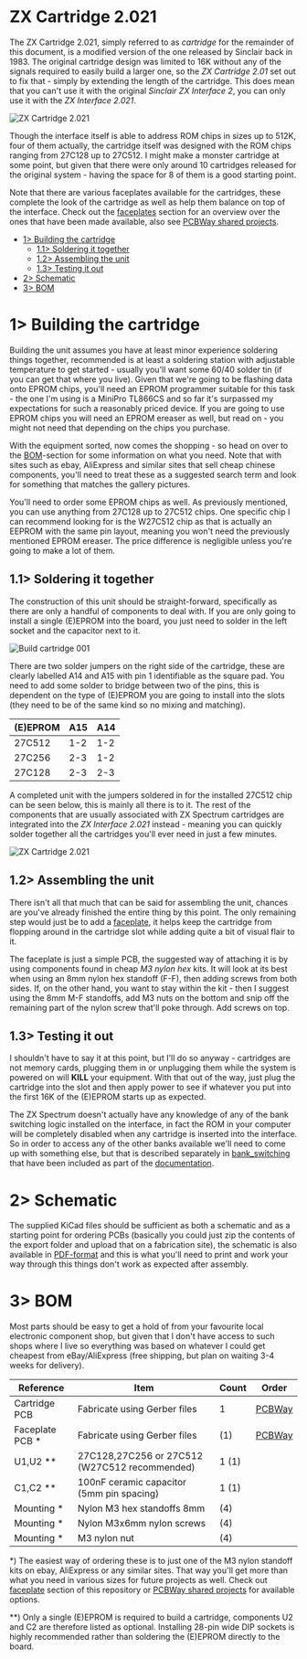 # ZX Cartridge 2.021
The ZX Cartridge 2.021, simply referred to as *cartridge* for the remainder of this document, is a modified version of the one released by Sinclair back in 1983. The original cartridge design was limited to 16K without any of the signals required to easily build a larger one, so the *ZX Cartridge 2.01* set out to fix that - simply by extending the length of the cartridge. This does mean that you can't use it with the original *Sinclair ZX Interface 2*, you can only use it with the *ZX Interface 2.021*.

![ZX Cartridge 2.021](https://github.com/tebl/ZX-Interface-2.021/raw/main/gallery/build_cartridge_004.jpg)

Though the interface itself is able to address ROM chips in sizes up to 512K, four of them actually, the cartridge itself was designed with the ROM chips ranging from 27C128 up to 27C512. I might make a monster cartridge at some point, but given that there were only around 10 cartridges released for the original system - having the space for 8 of them is a good starting point.

Note that there are various faceplates available for the cartridges, these complete the look of the cartridge as well as help them balance on top of the interface. Check out the [faceplates](https://github.com/tebl/ZX-Interface-2.021/tree/main/faceplates) section for an overview over the ones that have been made available, also see [PCBWay shared projects](https://www.pcbway.com/project/shareproject/?tag=ZX%20Interface%202.021).

- [1> Building the cartridge](#1-building-the-cartridge)
  - [1.1> Soldering it together](#11-soldering-it-together)
  - [1.2> Assembling the unit](#12-assembling-the-unit)
  - [1.3> Testing it out](#13-testing-it-out)
- [2> Schematic](#2-schematic)
- [3> BOM](#3-bom)

# 1> Building the cartridge
Building the unit assumes you have at least minor experience soldering things together, recommended is at least a soldering station with adjustable temperature to get started - usually you'll want some 60/40 solder tin (if you can get that where you live). Given that we're going to be flashing data onto EPROM chips, you'll need an EPROM programmer suitable for this task - the one I'm using is a MiniPro TL866CS and so far it's surpassed my expectations for such a reasonably priced device. If you are going to use EPROM chips you will need an EPROM ereaser as well, but read on - you might not need that depending on the chips you purchase.

With the equipment sorted, now comes the shopping - so head on over to the [BOM](#3-bom)-section for some information on what you need. Note that with sites such as ebay, AliExpress and similar sites that sell cheap chinese components, you'll need to treat these as a suggested search term and look for something that matches the gallery pictures.

You'll need to order some EPROM chips as well. As previously mentioned, you can use anything from 27C128 up to 27C512 chips. One specific chip I can recommend looking for is the W27C512 chip as that is actually an EEPROM with the same pin layout, meaning you won't need the previously mentioned EPROM ereaser. The price difference is negligible unless you're going to make a lot of them.

## 1.1> Soldering it together
The construction of this unit should be straight-forward, specifically as there are only a handful of components to deal with. If you are only going to install a single (E)EPROM into the board, you just need to solder in the left socket and the capacitor next to it.

![Build cartridge 001](https://github.com/tebl/ZX-Interface-2.021/raw/main/gallery/build_cartridge_001.jpg)

There are two solder jumpers on the right side of the cartridge, these are clearly labelled A14 and A15 with pin 1 identifiable as the square pad. You need to add some solder to bridge between two of the pins, this is dependent on the type of (E)EPROM you are going to install into the slots (they need to be of the same kind so no mixing and matching).

| (E)EPROM | A15 | A14 |
| -------- | --- | --- |
| 27C512   | 1-2 | 1-2 |     
| 27C256   | 2-3 | 1-2 |     
| 27C128   | 2-3 | 2-3 |     

A completed unit with the jumpers soldered in for the installed 27C512 chip can be seen below, this is mainly all there is to it. The rest of the components that are usually associated with ZX Spectrum cartridges are integrated into the *ZX Interface 2.021* instead - meaning you can quickly solder together all the cartridges you'll ever need in just a few minutes.

![ZX Cartridge 2.021](https://github.com/tebl/ZX-Interface-2.021/raw/main/gallery/build_cartridge_004.jpg)

## 1.2> Assembling the unit
There isn't all that much that can be said for assembling the unit, chances are you've already finished the entire thing by this point. The only remaining step would just be to add a [faceplate](https://github.com/tebl/ZX-Interface-2.021/tree/main/faceplates), it helps keep the cartridge from flopping around in the cartridge slot while adding quite a bit of visual flair to it.

The faceplate is just a simple PCB, the suggested way of attaching it is by using components found in cheap *M3 nylon hex* kits. It will look at its best when using an 8mm nylon hex standoff (F-F), then adding screws from both sides. If, on the other hand, you want to stay within the kit - then I suggest using the 8mm M-F standoffs, add M3 nuts on the bottom and snip off the remaining part of the nylon screw that'll poke through. Add screws on top.

## 1.3> Testing it out
I shouldn't have to say it at this point, but I'll do so anyway - cartridges are not memory cards, plugging them in or unplugging them while the system is powered on will **KILL** your equipment. With that out of the way, just plug the cartridge into the slot and then apply power to see if whatever you put into the first 16K of the (E)EPROM starts up as expected.

The ZX Spectrum doesn't actually have any knowledge of any of the bank switching logic installed on the interface, in fact the ROM in your computer will be completely disabled when any cartridge is inserted into the interface. So in order to access any of the other banks available we'll need to come up with something else, but that is described separately in [bank_switching](https://github.com/tebl/ZX-Interface-2.021/blob/main/documentation/bank_switching.md) that have been included as part of the [documentation](https://github.com/tebl/ZX-Interface-2.021/tree/main/documentation).

# 2> Schematic
The supplied KiCad files should be sufficient as both a schematic and as a  starting point for ordering PCBs (basically you could just zip the contents of the export folder and upload that on a fabrication site), the schematic is also available in [PDF-format](https://github.com/tebl/ZX-Interface-2.021/tree/main/documentation/schematic) and this is what you'll need to print and work your way through this things don't work as expected after assembly.

# 3> BOM
Most parts should be easy to get a hold of from your favourite local electronic component shop, but given that I don't have access to such shops where I live so everything was based on whatever I could get cheapest from eBay/AliExpress (free shipping, but plan on waiting 3-4 weeks for delivery). 

| Reference             | Item                                                              | Count | Order  |
| --------------------- | ----------------------------------------------------------------- | ----- | ------ |
| Cartridge PCB         | Fabricate using Gerber files                                      |     1 | [PCBWay](https://www.pcbway.com/project/shareproject/ZX_Cartridge_2_021.html)
| Faceplate PCB *       | Fabricate using Gerber files                                      |    (1)| [PCBWay](https://www.pcbway.com/project/shareproject/ZX_Cartridge_2_021__Faceplate_FA1_.html)
| U1,U2 **              | 27C128,27C256 or 27C512 (W27C512 recommended)                     |  1 (1)|
| C1,C2 **              | 100nF ceramic capacitor (5mm pin spacing)                         |  1 (1)|
| Mounting *            | Nylon M3 hex standoffs 8mm                                        |    (4)|
| Mounting *            | Nylon M3x6mm nylon screws                                         |    (4)|
| Mounting *            | M3 nylon nut                                                      |    (4)|  

*) The easiest way of ordering these is to just one of the M3 nylon standoff kits on ebay, AliExpress or any similar sites. That way you'll get more than what you need in various sizes for future projects as well. Check out [faceplate](https://github.com/tebl/ZX-Interface-2.021/tree/main/faceplates) section of this repository or [PCBWay shared projects](https://www.pcbway.com/project/shareproject/?tag=ZX%20Interface%202.021) for available options.

**) Only a single (E)EPROM is required to build a cartridge, components U2 and C2 are therefore listed as optional. Installing 28-pin wide DIP sockets is highly recommended rather than soldering the (E)EPROM directly to the board.

